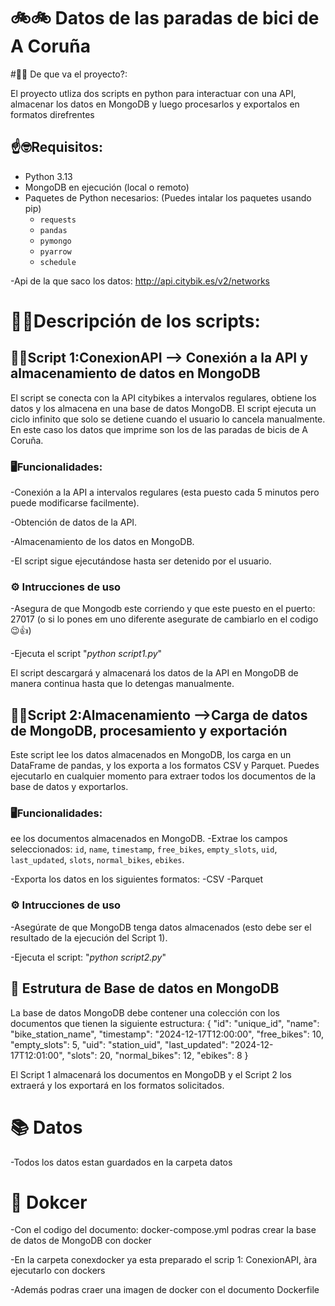 # 🚲🚲 Datos de las paradas de bici de A Coruña

#📝🤔 De que va el proyecto?:

El proyecto utliza dos scripts en python para interactuar con una API, almacenar los datos en MongoDB y luego procesarlos y exportalos en formatos direfrentes

## ☝🤓Requisitos:
- Python 3.13 
- MongoDB en ejecución (local o remoto)
- Paquetes de Python necesarios: (Puedes intalar los paquetes usando pip)
  - `requests`
  - `pandas`
  - `pymongo`
  - `pyarrow`
  - `schedule`
    
 -Api de la que saco los datos: http://api.citybik.es/v2/networks


# 👨‍💻Descripción de los scripts:
## 👩‍💻Script 1:ConexionAPI --> Conexión a la API y almacenamiento de datos en MongoDB

El script se conecta con la API citybikes a intervalos regulares, obtiene los datos y los almacena en una base de datos MongoDB. El script ejecuta un ciclo infinito que solo se detiene cuando el usuario lo cancela manualmente. En este caso los datos que imprime son los de las paradas de bicis de A Coruña.

### 🖥Funcionalidades:
  -Conexión a la API a intervalos regulares (esta puesto cada 5 minutos pero puede modificarse facilmente).
  
  -Obtención de datos de la API.
  
  -Almacenamiento de los datos en MongoDB.
  
  -El script sigue ejecutándose hasta ser detenido por el usuario.

### ⚙ Intrucciones de uso
  -Asegura de que Mongodb este corriendo y que este puesto en el puerto: 27017 (o si lo pones em uno diferente asegurate de cambiarlo en el codigo 😉👍)

  -Ejecuta el script "*python script1.py*"
  
El script descargará y almacenará los datos de la API en MongoDB de manera continua hasta que lo detengas manualmente.

## 👨‍💻Script 2:Almacenamiento -->Carga de datos de MongoDB, procesamiento y exportación
Este script lee los datos almacenados en MongoDB, los carga en un DataFrame de pandas, y los exporta a los formatos CSV y Parquet. Puedes ejecutarlo en cualquier momento para extraer todos los documentos de la base de datos y exportarlos.

### 🖥Funcionalidades:
ee los documentos almacenados en MongoDB.
  -Extrae los campos seleccionados: 
    `id`, `name`, `timestamp`, `free_bikes`,
    `empty_slots`, `uid`, `last_updated`,
    `slots`, `normal_bikes`, `ebikes`.

  -Exporta los datos en los siguientes formatos:
    -CSV
    -Parquet

### ⚙ Intrucciones de uso
-Asegúrate de que MongoDB tenga datos almacenados (esto debe ser el resultado de la ejecución del Script 1).

-Ejecuta el script: "*python script2.py*"

## 💾 Estrutura de Base de datos en MongoDB
La base de datos MongoDB debe contener una colección con los documentos que tienen la siguiente estructura:
  {
    "id": "unique_id",
    "name": "bike_station_name",
    "timestamp": "2024-12-17T12:00:00",
    "free_bikes": 10,
    "empty_slots": 5,
    "uid": "station_uid",
    "last_updated": "2024-12-17T12:01:00",
    "slots": 20,
    "normal_bikes": 12,
    "ebikes": 8
  }
  
El Script 1 almacenará los documentos en MongoDB y el Script 2 los extraerá y los exportará en los formatos solicitados.

# 📚 Datos
-Todos los datos estan guardados en la carpeta datos

# 🔩 Dokcer

-Con el codigo del documento: docker-compose.yml podras crear la base de datos de MongoDB con docker 

-En la carpeta conexdocker ya esta preparado el scrip 1: ConexionAPI, àra ejecutarlo con dockers 

-Además podras craer una imagen de docker con el documento Dockerfile


